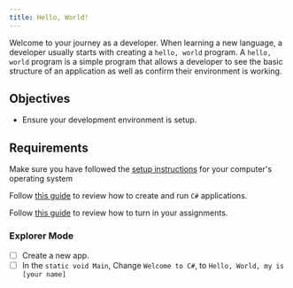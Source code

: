 ```yaml
---
title: Hello, World!
---
```


Welcome to your journey as a developer. When learning a new language, a
developer usually starts with creating a `hello, world` program. A
`hello, world` program is a simple program that allows a developer to see the
basic structure of an application as well as confirm their environment is
working.

## Objectives

- Ensure your development environment is setup.

## Requirements

Make sure you have followed the
[setup instructions](/lessons/cs-environment-setup) for your computer's
operating system

Follow [this guide](/lessons/cs-how-to-crete-and-run-programs) to review how to
create and run `C#` applications.

Follow [this guide](/lessons/misc-turning-in-assignments) to review how to turn
in your assignments.

### Explorer Mode

- [ ] Create a new app.
- [ ] In the `static void Main`, Change `Welcome to C#`, to
      `Hello, World, my is [your name]`

